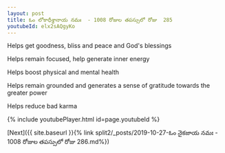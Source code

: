 ```yaml
---
layout: post
title: ఓం లోకాధీశ్థానాయ నమః  - 1008 రోజుల తపస్సులో రోజు  285
youtubeId: elx2sAQgyKo
---
```

 
 
Helps get goodness, bliss and peace and God's blessings
 
Helps remain focused, help generate inner energy 
 
Helps boost physical and mental health 
 
Helps remain grounded and generates a sense of gratitude towards the greater power 
 
Helps reduce bad karma
 
 
 
 


{% include youtubePlayer.html id=page.youtubeId %}
 
[Next]({{ site.baseurl }}{% link  split2/_posts/2019-10-27-ఓం నైకజాయ నమః  - 1008 రోజుల తపస్సులో రోజు  286.md%})
 
